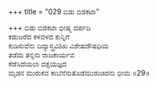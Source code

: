 +++
title = "029 ಬಿಡು ಬಿಡಕಟಾ"

+++
ಬಿಡು ಬಿಡಕಟಾ ಭೀಷ್ಮ ದರ್ಪದಿ  
ಕಡುಜರೆದ ಕಳವಳದ ಕುನ್ನಿಗೆ  
ಕುಡಿಸುವೆನು ದಿವ್ಯಾಸ್ತ್ರವಿಶಿಖ ವಿಶೇಷದೌಷಧಿಯ  
ತಡೆದು ತನ್ನನು ರಾಜಕಾರ್ಯವ  
ಕೆಡೆಸಿದೆಯಲಾ ದಕ್ಷಯಜ್ಞದ            
ಮೃಡನ ಮುರುಕವ ಕಾಬೆನೆನುತೊಡೆಮುರುಚಿದನು ಭೀಮ    ॥29॥